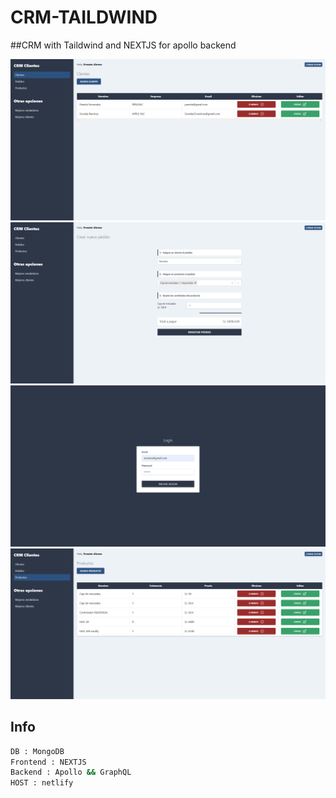 # CRM-TAILDWIND
##CRM with Taildwind and NEXTJS for apollo backend

 ![drawing](https://github.com/AlonsoErnesto/CRM-TAILDWIND/blob/main/img/clientes.png?raw=true)
  ![drawing](https://github.com/AlonsoErnesto/CRM-TAILDWIND/blob/main/img/formulariopedido.png?raw=true)
  ![drawing](https://github.com/AlonsoErnesto/CRM-TAILDWIND/blob/main/img/login.png?raw=true)
  ![drawing](https://github.com/AlonsoErnesto/CRM-TAILDWIND/blob/main/img/productos.png?raw=true)
  
  
 ## Info
```bash
DB : MongoDB
Frontend : NEXTJS
Backend : Apollo && GraphQL
HOST : netlify 
